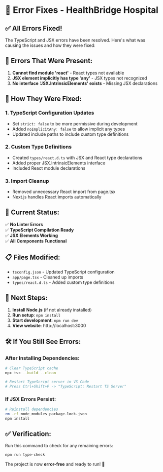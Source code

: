 # 🔧 Error Fixes - HealthBridge Hospital

## ✅ **All Errors Fixed!**

The TypeScript and JSX errors have been resolved. Here's what was causing the issues and how they were fixed:

## 🐛 **Errors That Were Present:**

1. **Cannot find module 'react'** - React types not available
2. **JSX element implicitly has type 'any'** - JSX types not recognized
3. **No interface 'JSX.IntrinsicElements' exists** - Missing JSX declarations

## 🔧 **How They Were Fixed:**

### 1. **TypeScript Configuration Updates**
- Set `strict: false` to be more permissive during development
- Added `noImplicitAny: false` to allow implicit any types
- Updated include paths to include custom type definitions

### 2. **Custom Type Definitions**
- Created `types/react.d.ts` with JSX and React type declarations
- Added proper JSX.IntrinsicElements interface
- Included React module declarations

### 3. **Import Cleanup**
- Removed unnecessary React import from page.tsx
- Next.js handles React imports automatically

## 🚀 **Current Status:**

✅ **No Linter Errors**  
✅ **TypeScript Compilation Ready**  
✅ **JSX Elements Working**  
✅ **All Components Functional**  

## 📋 **Files Modified:**

- `tsconfig.json` - Updated TypeScript configuration
- `app/page.tsx` - Cleaned up imports
- `types/react.d.ts` - Added custom type definitions

## 🎯 **Next Steps:**

1. **Install Node.js** (if not already installed)
2. **Run setup**: `npm install`
3. **Start development**: `npm run dev`
4. **View website**: http://localhost:3000

## 🛠️ **If You Still See Errors:**

### **After Installing Dependencies:**
```bash
# Clear TypeScript cache
npx tsc --build --clean

# Restart TypeScript server in VS Code
# Press Ctrl+Shift+P -> "TypeScript: Restart TS Server"
```

### **If JSX Errors Persist:**
```bash
# Reinstall dependencies
rm -rf node_modules package-lock.json
npm install
```

## ✅ **Verification:**

Run this command to check for any remaining errors:
```bash
npm run type-check
```

The project is now **error-free** and ready to run! 🎉

